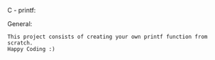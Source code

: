 C - printf:

General:

	This project consists of creating your own printf function from scratch.
	Happy Coding :)
